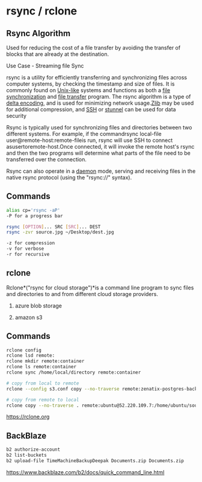 # rsync / rclone

## Rsync Algorithm

Used for reducing the cost of a file transfer by avoiding the transfer of blocks that are already at the destination.

Use Case - Streaming file Sync

rsync is a utility for efficiently transferring and synchronizing files across computer systems, by checking the timestamp and size of files. It is commonly found on [Unix-like](https://en.wikipedia.org/wiki/Unix-like) systems and functions as both a [file synchronization](https://en.wikipedia.org/wiki/File_synchronization) and [file transfer](https://en.wikipedia.org/wiki/File_transfer) program. The rsync algorithm is a type of [delta encoding](https://en.wikipedia.org/wiki/Delta_encoding), and is used for minimizing network usage.[Zlib](https://en.wikipedia.org/wiki/Zlib) may be used for additional compression,  and [SSH](https://en.wikipedia.org/wiki/Secure_Shell) or [stunnel](https://en.wikipedia.org/wiki/Stunnel) can be used for data security

Rsync is typically used for synchronizing files and directories between two different systems. For example, if the commandrsync local-file user@remote-host:remote-fileis run, rsync will use SSH to connect asusertoremote-host.Once connected, it will invoke the remote host's rsync and then the two programs will determine what parts of the file need to be transferred over the connection.

Rsync can also operate in a [daemon](https://en.wikipedia.org/wiki/Daemon_(computer_software)) mode, serving and receiving files in the native rsync protocol (using the "rsync://" syntax).

## Commands

```bash
alias cp='rsync -aP'
-P for a progress bar

rsync [OPTION]... SRC [SRC]... DEST
rsync -zvr source.jpg ~/Desktop/dest.jpg

-z for compression
-v for verbose
-r for recursive
```

## rclone

Rclone*("rsync for cloud storage")*is a command line program to sync files and directories to and from different cloud storage providers.

1. azure blob storage

2. amazon s3

## Commands

```bash
rclone config
rclone lsd remote:
rclone mkdir remote:container
rclone ls remote:container
rclone sync /home/local/directory remote:container

# copy from local to remote
rclone --config s3.conf copy --no-traverse remote:zenatix-postgres-backup/`date +%Y-%m-%d`/$dump_file.tar.gz .

# copy from remote to local
rclone copy --no-traverse . remote:ubuntu@52.220.109.7:/home/ubuntu/sources/zenalytix/media/images/deployment_photos
```

https://rclone.org

## BackBlaze

```bash
b2 authorize-account
b2 list-buckets
b2 upload-file TimeMachineBackupDeepak Documents.zip Documents.zip
```

https://www.backblaze.com/b2/docs/quick_command_line.html
